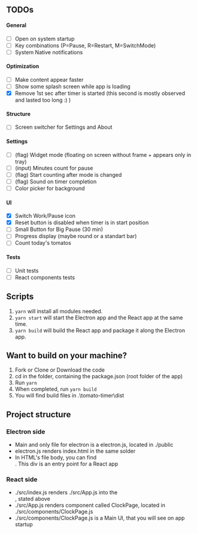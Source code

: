 ## TODOs
#### General
- [ ] Open on system startup
- [ ] Key combinations (P=Pause, R=Restart, M=SwitchMode)
- [ ] System Native notifications 
#### Optimization
  - [ ] Make content appear faster
  - [ ] Show some splash screen while app is loading
  - [X] Remove 1st sec after timer is started (this second is mostly observed and lasted too long :) )
#### Structure
  - [ ] Screen switcher for Settings and About
#### Settings
  - [ ] (flag) Widget mode (floating on screen without frame + appears only in tray)
  - [ ] (input) Minutes count for pause
  - [ ] (flag) Start counting after mode is changed
  - [ ] (flag) Sound on timer completion
  - [ ] Color picker for background
#### UI
  - [X] Switch Work/Pause icon
  - [X] Reset button is disabled when timer is in start position
  - [ ] Small Button for Big Pause (30 min)
  - [ ] Progress display (maybe round or a standart bar)
  - [ ] Count today's tomatos
#### Tests
  - [ ] Unit tests
  - [ ] React components tests

## Scripts
1. ```yarn``` will install all modules needed.  
2. ```yarn start``` will start the Electron app and the React app at the same time.  
3. ```yarn build``` will build the React app and package it along the Electron app.

## Want to build on your machine?
1. Fork or Clone or Download the code
2. cd in the folder, containing the package.json (root folder of the app)
3. Run ```yarn```
4. When completed, run ```yarn build```
5. You will find build files in .\tomato-timer\dist

## Project structure
### Electron side
- Main and only file for electron is a electron.js, located in ./public
- electron.js renders index.html in the same solder
- In HTML's file body, you can find <div id="root"></div>. This div is an entry point for a React app
### React side
- ./src/index.js renders ./src/App.js into the <div id="root">, stated above
- ./src/App.js renders component called ClockPage, located in ./src/components/ClockPage.js
- ./src/components/ClockPage.js is a Main UI, that you will see on app startup
